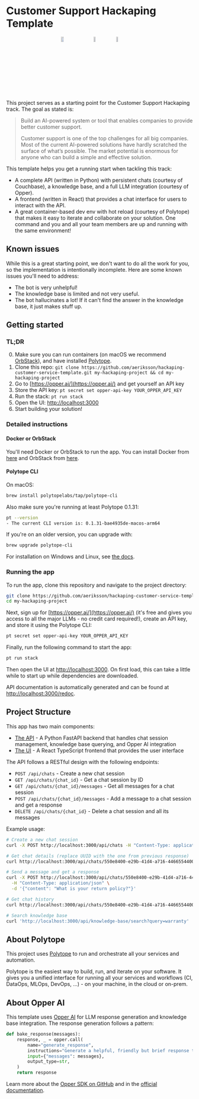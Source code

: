 # Customer Support Hackaping Template

<div style="display: flex; justify-content: center; gap: 10px;">
  <a href="images/polytope.png">
    <img src="images/polytope.png" alt="Polytope" style="width: 30%; height: auto;" />
  </a>
  <a href="images/chat.png">
    <img src="images/chat.png" alt="Chat" style="width: 30%; height: auto;" />
  </a>
  <a href="images/home.png">
    <img src="images/home.png" alt="Home" style="width: 30%; height: auto;" />
  </a>
</div>

This project serves as a starting point for the Customer Support Hackaping track. The goal as stated is:

> Build an AI-powered system or tool that enables companies to provide better customer support.
>
> Customer support is one of the top challenges for all big companies. Most of the current AI-powered solutions have hardly scratched the surface of what’s possible. The market potential is enormous for anyone who can build a simple and effective solution.

This template helps you get a running start when tackling this track:
- A complete API (written in Python) with persistent chats (courtesy of Couchbase), a knowledge base, and a full LLM integration (courtesy of Opper).
- A frontend (written in React) that provides a chat interface for users to interact with the API.
- A great container-based dev env with hot reload (courtesy of Polytope) that makes it easy to iterate and collaborate on your solution. One command and you and all your team members are up and running with the same environment!

## Known issues

While this is a great starting point, we don't want to do all the work for you, so the implementation is intentionally incomplete. Here are some known issues you'll need to address:

- The bot is very unhelpful!
- The knowledge base is limited and not very useful.
- The bot hallucinates a lot! If it can't find the answer in the knowledge base, it just makes stuff up.

## Getting started

### TL;DR

0. Make sure you can run containers (on macOS we recommend [OrbStack](https://docs.orbstack.dev/install)), and have installed [Polytope](https://polytope.com/docs/quick-start#cli).
1. Clone this repo: `git clone https://github.com/aeriksson/hackaping-customer-service-template.git my-hackaping-project && cd my-hackaping-project`
2. Go to [https://opper.ai/](https://opper.ai/) and get yourself an API key
3. Store the API key: `pt secret set opper-api-key YOUR_OPPER_API_KEY`
4. Run the stack: `pt run stack`
5. Open the UI: [http://localhost:3000](http://localhost:3000)
6. Start building your solution!

### Detailed instructions

#### Docker or OrbStack
You'll need Docker or OrbStack to run the app. You can install Docker from [here](https://docs.docker.com/get-docker/) and OrbStack from [here](https://docs.orbstack.dev/install).

#### Polytope CLI
On macOS:
```bash
brew install polytopelabs/tap/polytope-cli
```

Also make sure you're running at least Polytope 0.1.31:
```bash
pt --version
- The current CLI version is: 0.1.31-bae4935de-macos-arm64
```

If you're on an older version, you can upgrade with:
```bash
brew upgrade polytope-cli
```

For installation on Windows and Linux, see [the docs](https://polytope.com/docs/quick-start).

### Running the app
To run the app, clone this repository and navigate to the project directory:

```bash
git clone https://github.com/aeriksson/hackaping-customer-service-template.git my-hackaping-project
cd my-hackaping-project
```

Next, sign up for [https://opper.ai/](https://opper.ai/) (it's free and gives you access to all the major LLMs - no credit card required!), create an API key, and store it using the Polytope CLI:
```bash
pt secret set opper-api-key YOUR_OPPER_API_KEY
```

Finally, run the following command to start the app:
```bash
pt run stack
```

Then open the UI at [http://localhost:3000](http://localhost:3000). On first load, this can take a little while to start up while dependencies are downloaded.

API documentation is automatically generated and can be found at [http://localhost:3000/redoc](http://localhost:3000/redoc).

## Project Structure

This app has two main components:
- [The API](./api) - A Python FastAPI backend that handles chat session management, knowledge base querying, and Opper AI integration
- [The UI](./frontend) - A React TypeScript frontend that provides the user interface

The API follows a RESTful design with the following endpoints:

- `POST /api/chats` - Create a new chat session
- `GET /api/chats/{chat_id}` - Get a chat session by ID
- `GET /api/chats/{chat_id}/messages` - Get all messages for a chat session
- `POST /api/chats/{chat_id}/messages` - Add a message to a chat session and get a response
- `DELETE /api/chats/{chat_id}` - Delete a chat session and all its messages

Example usage:

```bash
# Create a new chat session
curl -X POST http://localhost:3000/api/chats -H "Content-Type: application/json" -d '{}'

# Get chat details (replace UUID with the one from previous response)
curl http://localhost:3000/api/chats/550e8400-e29b-41d4-a716-446655440000

# Send a message and get a response
curl -X POST http://localhost:3000/api/chats/550e8400-e29b-41d4-a716-446655440000/messages \
  -H "Content-Type: application/json" \
  -d '{"content": "What is your return policy?"}'

# Get chat history
curl http://localhost:3000/api/chats/550e8400-e29b-41d4-a716-446655440000/messages

# Search knowledge base
curl 'http://localhost:3000/api/knowledge-base/search?query=warranty'
```

## About Polytope

This project uses [Polytope](https://polytope.com) to run and orchestrate all your services and automation.

Polytope is the easiest way to build, run, and iterate on your software. It gives you a unified interface for running all your services and workflows (CI, DataOps, MLOps, DevOps, ...) - on your machine, in the cloud or on-prem.

## About Opper AI

This template uses [Opper AI](https://opper.ai) for LLM response generation and knowledge base integration. The response generation follows a pattern:

```python
def bake_response(messages):
    response, _ = opper.call(
        name="generate_response",
        instructions="Generate a helpful, friendly but brief response to the user's message in the conversation.",
        input={"messages": messages},
        output_type=str,
    )
    return response
```

Learn more about the [Opper SDK on GitHub](https://github.com/opper-ai/opper-python) and in the [official documentation](https://docs.opper.ai/).
